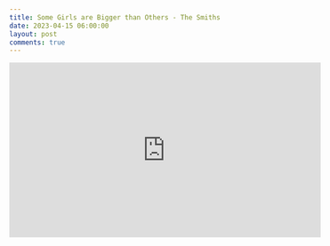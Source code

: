 ```yaml
---
title: Some Girls are Bigger than Others - The Smiths
date: 2023-04-15 06:00:00
layout: post
comments: true
---
```


<iframe width="560" height="315" src="https://www.youtube.com/embed/C906lbkcYug" title="YouTube video player" frameborder="0" allow="accelerometer; autoplay; clipboard-write; encrypted-media; gyroscope; picture-in-picture; web-share" allowfullscreen></iframe>

